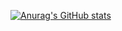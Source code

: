 [![Anurag's GitHub stats](https://github-readme-stats.vercel.app/api?username=hylmithecoder&show_icons=true&theme=dracula)](https://github.com/hylmithecoder/github-readme-stats)
